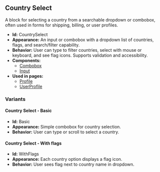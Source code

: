 ## Country Select
A block for selecting a country from a searchable dropdown or combobox, often used in forms for shipping, billing, or user profiles.
- **Id:** CountrySelect
- **Appearance:** An input or combobox with a dropdown list of countries, flags, and search/filter capability.
- **Behavior:** User can type to filter countries, select with mouse or keyboard, and see flag icons. Supports validation and accessibility.
- **Components:**
  - [Combobox](../components/Combobox.md)
  - [Input](../components/Input.md)
- **Used in pages:**
  - [Profile](../pages/Profile.md)
  - [UserProfile](../pages/UserProfile.md)
### Variants
#### Country Select - **Basic**
- **Id:** Basic
- **Appearance:** Simple combobox for country selection.
- **Behavior:** User can type or scroll to select a country.
#### Country Select - **With flags**
- **Id:** WithFlags
- **Appearance:** Each country option displays a flag icon.
- **Behavior:** User sees flag next to country name in dropdown.
